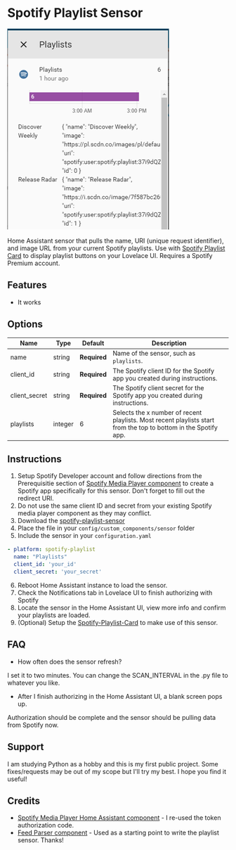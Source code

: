 # Spotify Playlist Sensor
![header](images/header.PNG)

Home Assistant sensor that pulls the name, URI (unique request identifier), and image URL from your current Spotify playlists. Use with [Spotify Playlist Card](https://github.com/dnguyen800/Spotify-Playlist-Card) to display playlist buttons on your Lovelace UI. Requires a Spotify Premium account.

## Features
  - It works

## Options

| Name | Type | Default | Description
| ---- | ---- | ------- | -----------
| name | string | **Required** | Name of the sensor, such as `playlists`.
| client_id | string | **Required** | The Spotify client ID for the Spotify app you created during instructions.
| client_secret | string | **Required** | The Spotify client secret for the Spotify app you created during instructions.
| playlists | integer | 6 | Selects the x number of recent playlists. Most recent playlists start from the top to bottom in the Spotify app.

## Instructions
1. Setup Spotify Developer account and follow directions from the Prerequisitie section of [Spotify Media Player component](https://www.home-assistant.io/components/media_player.spotify/) to create a Spotify app specifically for this sensor. Don't forget to fill out the redirect URI.
2. Do not use the same client ID and secret from your existing Spotify media player component as they may conflict.
3. Download the [spotify-playlist-sensor](https://raw.githubusercontent.com/dnguyen800/Spotify-Playlist-Sensor/master/spotify-playlist.py)
4. Place the file in your `config/custom_components/sensor` folder
5. Include the sensor in your `configuration.yaml`
```yaml
- platform: spotify-playlist
  name: "Playlists"
  client_id: 'your_id'
  client_secret: 'your_secret'
```

6. Reboot Home Assistant instance to load the sensor.
7. Check the Notifications tab in Lovelace UI to finish authorizing with Spotify
8. Locate the sensor in the Home Assistant UI, view more info and confirm your playlists are loaded.
9. (Optional) Setup the [Spotify-Playlist-Card](https://raw.githubusercontent.com/dnguyen800/Spotify-Playlist/master/spotify-playlist-card.js) to make use of this sensor.

## FAQ
- How often does the sensor refresh?

I set it to two minutes. You can change the SCAN_INTERVAL in the .py file to whatever you like.

- After I finish authorizing in the Home Assistant UI, a blank screen pops up.

Authorization should be complete and the sensor should be pulling data from Spotify now.

## Support
I am studying Python as a hobby and this is my first public project. Some fixes/requests may be out of my scope but I'll try my best. I hope you find it useful!

## Credits
  - [Spotify Media Player Home Assistant component](https://www.home-assistant.io/components/media_player.spotify/) - I re-used the token authorization code.
  - [Feed Parser component](https://github.com/custom-components/sensor.feedparser) - Used as a starting point to write the playlist sensor. Thanks!

